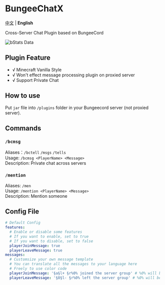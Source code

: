 # BungeeChatX

[中文](https://github.com/HJFunnyMinecraft/BungeeChatX/blob/main/README.md) | **English**

Cross-Server Chat Plugin based on BungeeCord

![bStats Data](https://bstats.org/signatures/bungeecord/bungeechatx.svg)

## Plugin Feature

- √ Minecraft Vanilla Style
- √ Won't effect message processing plugin on proxied server
- √ Support Private Chat

## How to use

Put `jar` file into `/plugins` folder in your Bungeecord server (not proxied server).

## Commands

### `/bcmsg`

Aliases：`/bctell` `/msgs` `/tells`\
Usage: `/bcmsg <PlayerName> <Message>`\
Description: Private chat across servers

### `/mention`

Aliases: `/men`\
Usage: `/mention <PlayerName> <Message>`\
Description: Mention someone

## Config File

```yaml
# Default Config
features:
  # Enable or disable some features
  # If you want to enable, set to true
  # If you want to disable, set to false
  playerJoinMessage: true
  playerLeaveMessage: true
messages:
  # Customsize your own message template
  # You can translate all the messages to your language here
  # Freely to use color code
  playerJoinMessage: '§a§l+ §r%0% joined the server group' # %0% will be replaced by player's name
  playerLeaveMessage: '§8§l- §r%0% left the server group' # %0% will be replaced by player's name  
```
